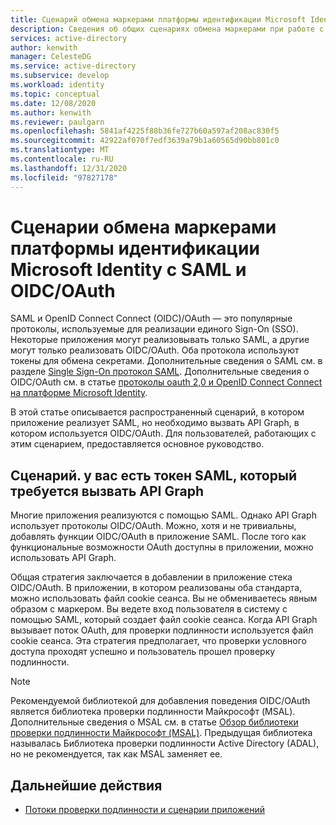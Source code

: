 ```yaml
---
title: Сценарий обмена маркерами платформы идентификации Microsoft Identity с SAML и OIDC/OAuth в Azure Active Directory
description: Сведения об общих сценариях обмена маркерами при работе с SAML и OIDC/OAuth в Azure Active Directory.
services: active-directory
author: kenwith
manager: CelesteDG
ms.service: active-directory
ms.subservice: develop
ms.workload: identity
ms.topic: conceptual
ms.date: 12/08/2020
ms.author: kenwith
ms.reviewer: paulgarn
ms.openlocfilehash: 5841af4225f88b36fe727b60a597af208ac830f5
ms.sourcegitcommit: 42922af070f7edf3639a79b1a60565d90bb801c0
ms.translationtype: MT
ms.contentlocale: ru-RU
ms.lasthandoff: 12/31/2020
ms.locfileid: "97827178"
---
```

# <a name="microsoft-identity-platform-token-exchange-scenarios-with-saml-and-oidcoauth"></a>Сценарии обмена маркерами платформы идентификации Microsoft Identity с SAML и OIDC/OAuth

SAML и OpenID Connect Connect (OIDC)/OAuth — это популярные протоколы, используемые для реализации единого Sign-On (SSO). Некоторые приложения могут реализовывать только SAML, а другие могут только реализовать OIDC/OAuth. Оба протокола используют токены для обмена секретами. Дополнительные сведения о SAML см. в разделе [Single Sign-On протокол SAML](single-sign-on-saml-protocol.md). Дополнительные сведения о OIDC/OAuth см. в статье [протоколы oauth 2,0 и OpenID Connect Connect на платформе Microsoft Identity](active-directory-v2-protocols.md).

В этой статье описывается распространенный сценарий, в котором приложение реализует SAML, но необходимо вызвать API Graph, в котором используется OIDC/OAuth. Для пользователей, работающих с этим сценарием, предоставляется основное руководство.

## <a name="scenario-you-have-a-saml-token-and-want-to-call-the-graph-api"></a>Сценарий. у вас есть токен SAML, который требуется вызвать API Graph
Многие приложения реализуются с помощью SAML. Однако API Graph использует протоколы OIDC/OAuth. Можно, хотя и не тривиальны, добавлять функции OIDC/OAuth в приложение SAML. После того как функциональные возможности OAuth доступны в приложении, можно использовать API Graph.

Общая стратегия заключается в добавлении в приложение стека OIDC/OAuth. В приложении, в котором реализованы оба стандарта, можно использовать файл cookie сеанса. Вы не обмениваетесь явным образом с маркером. Вы ведете вход пользователя в систему с помощью SAML, который создает файл cookie сеанса. Когда API Graph вызывает поток OAuth, для проверки подлинности используется файл cookie сеанса. Эта стратегия предполагает, что проверки условного доступа проходят успешно и пользователь прошел проверку подлинности.

> [!NOTE]
> Рекомендуемой библиотекой для добавления поведения OIDC/OAuth является библиотека проверки подлинности Майкрософт (MSAL). Дополнительные сведения о MSAL см. в статье [Обзор библиотеки проверки подлинности Майкрософт (MSAL)](msal-overview.md). Предыдущая библиотека называлась Библиотека проверки подлинности Active Directory (ADAL), но не рекомендуется, так как MSAL заменяет ее.

## <a name="next-steps"></a>Дальнейшие действия
- [Потоки проверки подлинности и сценарии приложений](authentication-flows-app-scenarios.md)
